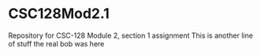 # CSC128Mod2.1
Repository for CSC-128 Module 2, section 1 assignment
This is another line of stuff
the real bob was here
